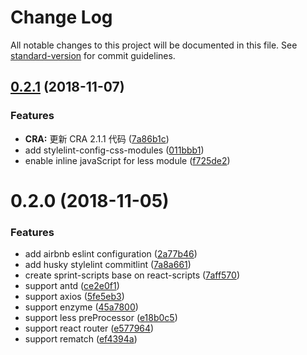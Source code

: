 # Change Log

All notable changes to this project will be documented in this file. See [standard-version](https://github.com/conventional-changelog/standard-version) for commit guidelines.

<a name="0.2.1"></a>
## [0.2.1](https://github.com/RunningCoderLee/sprint-scripts/compare/v0.2.0...v0.2.1) (2018-11-07)


### Features

* **CRA:** 更新 CRA 2.1.1 代码 ([7a86b1c](https://github.com/RunningCoderLee/sprint-scripts/commit/7a86b1c))
* add stylelint-config-css-modules ([011bbb1](https://github.com/RunningCoderLee/sprint-scripts/commit/011bbb1))
* enable inline javaScript for less module ([f725de2](https://github.com/RunningCoderLee/sprint-scripts/commit/f725de2))



<a name="0.2.0"></a>
# 0.2.0 (2018-11-05)


### Features

* add airbnb eslint configuration ([2a77b46](https://github.com/RunningCoderLee/sprint-scripts/commit/2a77b46))
* add husky stylelint commitlint ([7a8a661](https://github.com/RunningCoderLee/sprint-scripts/commit/7a8a661))
* create sprint-scripts base on react-scripts ([7aff570](https://github.com/RunningCoderLee/sprint-scripts/commit/7aff570))
* support antd ([ce2e0f1](https://github.com/RunningCoderLee/sprint-scripts/commit/ce2e0f1))
* support axios ([5fe5eb3](https://github.com/RunningCoderLee/sprint-scripts/commit/5fe5eb3))
* support enzyme ([45a7800](https://github.com/RunningCoderLee/sprint-scripts/commit/45a7800))
* support less preProcessor ([e18b0c5](https://github.com/RunningCoderLee/sprint-scripts/commit/e18b0c5))
* support react router ([e577964](https://github.com/RunningCoderLee/sprint-scripts/commit/e577964))
* support rematch ([ef4394a](https://github.com/RunningCoderLee/sprint-scripts/commit/ef4394a))
